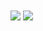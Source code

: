 <!-- 
### Hi there 👋


Here are some ideas to get you started:

- 🔭 I’m currently working on ... [Vue.js Workshops](https://vuejsworkshops.com)
- 🌱 I’m currently learning ... Vue.js and Netlify functions
- 👯 I’m looking to collaborate on ...Vue.js
- 🤔 I’m looking for help with ...
- 💬 Ask me about ... Anything
- 📫 How to reach me: ... <a href="mailto:stefanescu.dragos@gmail.com?subject=[Github]">via email ;)</a>
- 😄 Pronouns: ...
-->
<!-- - ⚡ Fun fact: ... -->

<!--
![Imhotepper's github stats](https://github-readme-stats.vercel.app/api?username=imhotepper&count_private=true&show_icons=true&theme=gruvbox)


<img align="center" src="https://github-readme-stats.vercel.app/api?username=imhotepper&count_private=true&show_icons=true&theme=gruvbox" />
<img align="center" src="https://github-readme-stats.vercel.app/api/top-langs/?username=imhotepper&theme=gruvbox" />

![](https://img.shields.io/badge/<WORD_ON_LEFT>-<WORD_ON_RIGHT>-informational?style=flat&logo=<LOGO_NAME>&logoColor=white&color=2bbc8a)

-->
<div id="container">
<img align="center" src="https://github-readme-stats.vercel.app/api?username=imhotepper&count_private=true&show_icons=true&theme=gruvbox" />
<img align="center" src="https://github-readme-stats.vercel.app/api/top-langs/?username=imhotepper&theme=gruvbox" /></div>

<!--
Hi !

#container {
    height:100px;
    line-height:100px;
}

#container img {
    vertical-align:middle;
    max-height:100%;
}

-->
